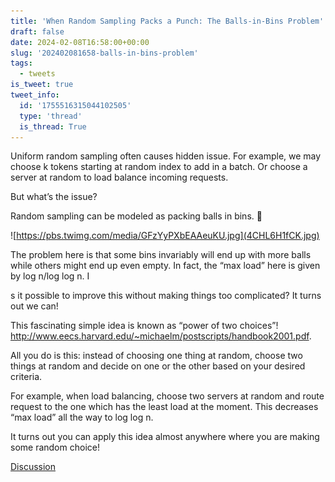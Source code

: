 ```yaml
---
title: 'When Random Sampling Packs a Punch: The Balls-in-Bins Problem'
draft: false
date: 2024-02-08T16:58:00+00:00
slug: '202402081658-balls-in-bins-problem'
tags:
  - tweets
is_tweet: true
tweet_info:
  id: '1755516315044102505'
  type: 'thread'
  is_thread: True
---
```




Uniform random sampling often causes hidden issue. For example, we may choose k tokens starting at random index to add in a batch. Or choose a server at random to load balance incoming requests. 

But what’s the issue?

Random sampling can be modeled as packing balls in bins. 🧵 

![https://pbs.twimg.com/media/GFzYyPXbEAAeuKU.jpg](4CHL6H1fCK.jpg)

The problem here is that some bins invariably will end up with more balls while others might end up even empty. In fact, the “max load” here is given by log n/log log n. I

s it possible to improve this without making things too complicated? It turns out we can!

This fascinating simple idea is known as “power of two choices”! <http://www.eecs.harvard.edu/~michaelm/postscripts/handbook2001.pdf>. 

All you do is this: instead of choosing one thing at random, choose two things at random and decide on one or the other based on your desired criteria.

For example, when load balancing, choose two servers at random and route request to the one which has the least load at the moment. This decreases “max load” all the way to log log n. 

It turns out you can apply this idea almost anywhere where you are making some random choice!

[Discussion](https://x.com/sytelus/status/1755516315044102505)

